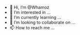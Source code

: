 - 👋 Hi, I’m @Whamoz
- 👀 I’m interested in ...
- 🌱 I’m currently learning ...
- 💞️ I’m looking to collaborate on ...
- 📫 How to reach me ...

<!---
Whamoz/Whamoz is a ✨ special ✨ repository because its `README.md` (this file) appears on your GitHub profile.
You can click the Preview link to take a look at your changes.
--->

